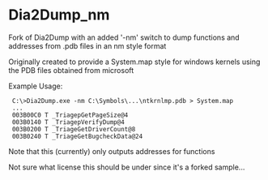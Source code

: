 # Dia2Dump_nm
Fork of Dia2Dump with an added '-nm' switch to dump functions and addresses from .pdb files in an nm style format

Originally created to provide a System.map style for windows kernels using the PDB files obtained from microsoft

Example Usage: 
```
 C:\>Dia2Dump.exe -nm C:\Symbols\...\ntkrnlmp.pdb > System.map
 ... 
 003B00C0 T _TriagepGetPageSize@4
 003B0140 T _TriagepVerifyDump@4
 003B0200 T _TriageGetDriverCount@8
 003B0240 T _TriageGetBugcheckData@24
```

Note that this (currently) only outputs addresses for functions

Not sure what license this should be under since it's a forked sample...
